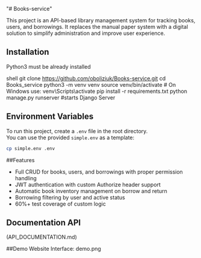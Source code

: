 "# Books-service"

This project is an API-based library management system for tracking books, users, and borrowings. 
It replaces the manual paper system with a digital solution to simplify administration and improve user experience.

## Installation

Python3 must be already installed

shell
git clone https://github.com/oboliziuk/Books-service.git
cd Books_service
python3 -m venv venv
source venv/bin/activate  # On Windows use: venv\Scripts\activate
pip install -r requirements.txt
python manage.py runserver #starts Django Server

## Environment Variables

To run this project, create a `.env` file in the root directory.  
You can use the provided `simple.env` as a template:

```bash
cp simple.env .env
```

##Features

* Full CRUD for books, users, and borrowings with proper permission handling
* JWT authentication with custom Authorize header support
* Automatic book inventory management on borrow and return
* Borrowing filtering by user and active status
* 60%+ test coverage of custom logic

## Documentation API
(API_DOCUMENTATION.md)

##Demo 
Website Interface: demo.png
